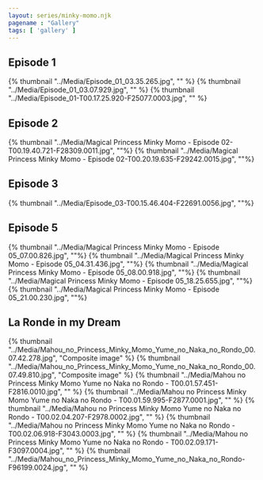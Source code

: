 ```yaml
---
layout: series/minky-momo.njk
pagename : "Gallery"
tags: [ 'gallery' ]
---
```


<h2> Episode 1 </h2>
<div class="gallery">
    {% thumbnail "../Media/Episode_01_03.35.265.jpg", "" %}
    {% thumbnail "../Media/Episode_01_03.07.929.jpg", "" %}
    {% thumbnail "../Media/Episode_01-T00.17.25.920-F25077.0003.jpg", "" %}
</div>
<h2> Episode 2 </h2>
<div class="gallery">
    {% thumbnail "../Media/Magical Princess Minky Momo - Episode 02-T00.19.40.721-F28309.0011.jpg", ""%}
    {% thumbnail "../Media/Magical Princess Minky Momo - Episode 02-T00.20.19.635-F29242.0015.jpg", ""%}
</div>
<h2> Episode 3 </h2>
<div class="gallery">
    {% thumbnail "../Media/Episode_03-T00.15.46.404-F22691.0056.jpg", ""%}
</div>
<h2> Episode 5 </h2>
<div class="gallery">
    {% thumbnail "../Media/Magical Princess Minky Momo - Episode 05_07.00.826.jpg", ""%}
    {% thumbnail "../Media/Magical Princess Minky Momo - Episode 05_04.31.436.jpg", ""%}
    {% thumbnail "../Media/Magical Princess Minky Momo - Episode 05_08.00.918.jpg", ""%}
    {% thumbnail "../Media/Magical Princess Minky Momo - Episode 05_18.25.655.jpg", ""%}
    {% thumbnail "../Media/Magical Princess Minky Momo - Episode 05_21.00.230.jpg", ""%}
</div>
<h2> La Ronde in my Dream </h2>
<div class="gallery">
    {% thumbnail "../Media/Mahou_no_Princess_Minky_Momo_Yume_no_Naka_no_Rondo_00.07.42.278.jpg", "Composite image" %}
    {% thumbnail "../Media/Mahou_no_Princess_Minky_Momo_Yume_no_Naka_no_Rondo_00.07.49.810.jpg", "Composite image" %}
    {% thumbnail "../Media/Mahou no Princess Minky Momo Yume no Naka no Rondo - T00.01.57.451-F2816.0010.jpg", "" %}
    {% thumbnail "../Media/Mahou no Princess Minky Momo Yume no Naka no Rondo - T00.01.59.995-F2877.0001.jpg", "" %}
    {% thumbnail "../Media/Mahou no Princess Minky Momo Yume no Naka no Rondo - T00.02.04.207-F2978.0002.jpg", "" %}
    {% thumbnail "../Media/Mahou no Princess Minky Momo Yume no Naka no Rondo - T00.02.06.918-F3043.0003.jpg", "" %}
    {% thumbnail "../Media/Mahou no Princess Minky Momo Yume no Naka no Rondo - T00.02.09.171-F3097.0004.jpg", "" %} 
    {% thumbnail "../Media/Mahou_no_Princess_Minky_Momo_Yume_no_Naka_no_Rondo-F96199.0024.jpg", "" %}
</div>